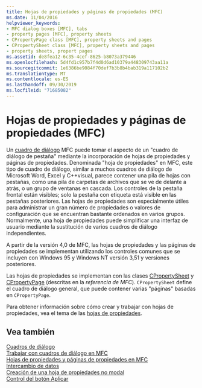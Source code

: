 ```yaml
---
title: Hojas de propiedades y páginas de propiedades (MFC)
ms.date: 11/04/2016
helpviewer_keywords:
- MFC dialog boxes [MFC], tabs
- property pages [MFC], property sheets
- CPropertyPage class [MFC], property sheets and pages
- CPropertySheet class [MFC], property sheets and pages
- property sheets, propert pages
ms.assetid: de8fea12-6c35-4cef-8625-b8073a379446
ms.openlocfilehash: 5d4fd1c957b7f4d0d6ad10379a448309743aa11a
ms.sourcegitcommit: 1e6386be9084f70def7b3b8b4bab319a117102b2
ms.translationtype: MT
ms.contentlocale: es-ES
ms.lasthandoff: 09/30/2019
ms.locfileid: "71685082"
---
```

# <a name="property-sheets-and-property-pages-mfc"></a>Hojas de propiedades y páginas de propiedades (MFC)

Un [cuadro de diálogo](../mfc/dialog-boxes.md) MFC puede tomar el aspecto de un "cuadro de diálogo de pestaña" mediante la incorporación de hojas de propiedades y páginas de propiedades. Denominada "hoja de propiedades" en MFC, este tipo de cuadro de diálogo, similar a muchos cuadros de diálogo de Microsoft Word, Excel y C++visual, parece contener una pila de hojas con pestañas, como una pila de carpetas de archivos que se ve de delante a atrás, o un grupo de ventanas en cascada. Los controles de la pestaña frontal están visibles; solo la pestaña con etiqueta está visible en las pestañas posteriores. Las hojas de propiedades son especialmente útiles para administrar un gran número de propiedades o valores de configuración que se encuentran bastante ordenados en varios grupos. Normalmente, una hoja de propiedades puede simplificar una interfaz de usuario mediante la sustitución de varios cuadros de diálogo independientes.

A partir de la versión 4,0 de MFC, las hojas de propiedades y las páginas de propiedades se implementan utilizando los controles comunes que se incluyen con Windows 95 y Windows NT versión 3,51 y versiones posteriores.

Las hojas de propiedades se implementan con las clases [CPropertySheet](../mfc/reference/cpropertysheet-class.md) y [CPropertyPage](../mfc/reference/cpropertypage-class.md) (descritas en la *referencia de MFC*). `CPropertySheet` define el cuadro de diálogo general, que puede contener varias "páginas" basadas en `CPropertyPage`.

Para obtener información sobre cómo crear y trabajar con hojas de propiedades, vea el tema de las [hojas de propiedades](../mfc/property-sheets-mfc.md).

## <a name="see-also"></a>Vea también

[Cuadros de diálogo](../mfc/dialog-boxes.md)<br/>
[Trabajar con cuadros de diálogo en MFC](../mfc/life-cycle-of-a-dialog-box.md)<br/>
[Hojas de propiedades y páginas de propiedades en MFC](../mfc/property-sheets-and-property-pages-in-mfc.md)<br/>
[Intercambio de datos](../mfc/exchanging-data.md)<br/>
[Creación de una hoja de propiedades no modal](../mfc/creating-a-modeless-property-sheet.md)<br/>
[Control del botón Aplicar](../mfc/handling-the-apply-button.md)
